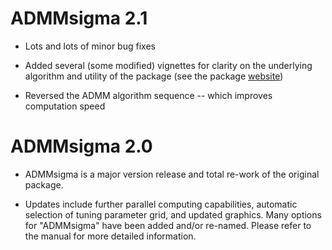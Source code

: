 
# ADMMsigma 2.1

 - Lots and lots of minor bug fixes
 
 - Added several (some modified) vignettes for clarity on the underlying algorithm and utility of the package (see the package [website](https://mgallow.github.io/ADMMsigma/))
 
 - Reversed the ADMM algorithm sequence -- which improves computation speed


# ADMMsigma 2.0

 - ADMMsigma is a major version release and total re-work of the original package.
 
 - Updates include further parallel computing capabilities, automatic selection of tuning parameter grid, and updated graphics. Many options for "ADMMsigma" have been added and/or re-named. Please refer to the manual for more detailed information.



